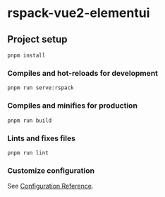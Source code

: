 # rspack-vue2-elementui

## Project setup

```
pnpm install
```

### Compiles and hot-reloads for development

```
pnpm run serve:rspack
```

### Compiles and minifies for production

```
pnpm run build
```

### Lints and fixes files

```
pnpm run lint
```

### Customize configuration

See [Configuration Reference](https://cli.vuejs.org/config/).
